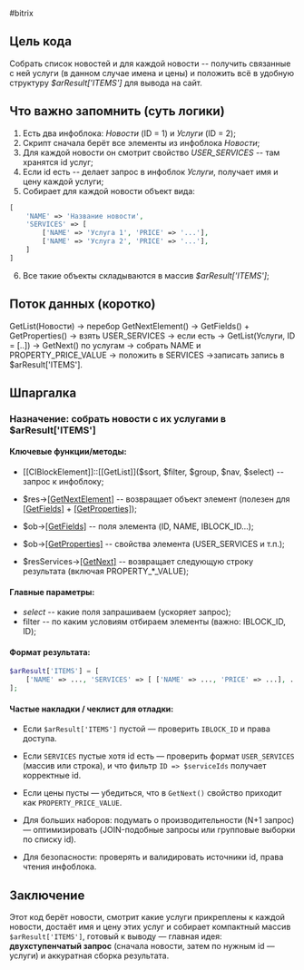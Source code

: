 #bitrix 
## Цель кода
Собрать список новостей и для каждой новости -- получить связанные с ней услуги (в данном случае имена и цены) и положить всё в удобную структуру *$arResult\['ITEMS'\]* для вывода на сайт.

## Что важно запомнить (суть логики)
1. Есть два инфоблока: *Новости* (ID = 1) и *Услуги* (ID = 2);
2. Скрипт сначала берёт все элементы из инфоблока *Новости*;
3. Для каждой новости он смотрит свойство *USER_SERVICES* -- там хранятся id услуг;
4. Если id есть -- делает запрос в инфоблок *Услуги*, получает имя и цену каждой услуги;
5. Собирает для каждой новости объект вида:
```php
[
	'NAME' => 'Название новости',
	'SERVICES' => [
		['NAME' => 'Услуга 1', 'PRICE' => '...'],
		['NAME' => 'Услуга 2', 'PRICE' => '...'],
	]
]
```
6. Все такие объекты складываются в массив *$arResult\['ITEMS'\]*;

## Поток данных (коротко)
GetList(Новости) -> перебор GetNextElement() -> GetFields() + GetProperties() -> взять USER_SERVICES -> если есть -> GetList(Услуги, ID = \[..]) -> GetNext() по услугам -> собрать NAME и PROPERTY_PRICE_VALUE -> положить в SERVICES ->записать запись в $arResult\['ITEMS'].

## Шпаргалка

### Назначение: собрать новости с их услугами в $arResult\['ITEMS']

#### Ключевые функции/методы:

- [[CIBlockElement]]::[[GetList]]($sort, $filter, $group, $nav, $select) -- запрос к инфоблоку;

- $res->[[GetNextElement]]() -- возвращает объект элемент (полезен для [[GetFields]]() + [[GetProperties]]());

- $ob->[[GetFields]]() -- поля элемента (ID, NAME, IBLOCK_ID...);

- $ob->[[GetProperties]]() -- свойства элемента (USER_SERVICES и т.п.);

- $resServices->[[GetNext]]() -- возвращает следующую строку результата (включая PROPERTY_\*\_VALUE);

#### Главные параметры:

- *select* -- какие поля запрашиваем (ускоряет запрос);
- filter -- по каким условиям отбираем элементы (важно: IBLOCK_ID, ID);

#### Формат результата:

```php
$arResult['ITEMS'] = [
	['NAME' => ..., 'SERVICES' => [ ['NAME' => ..., 'PRICE' => ...], ... ]],
];
```

#### **Частые накладки / чеклист для отладки:**

- Если `$arResult['ITEMS']` пустой — проверить `IBLOCK_ID` и права доступа.
    
- Если `SERVICES` пустые хотя id есть — проверить формат `USER_SERVICES` (массив или строка), и что фильтр `ID => $serviceIds` получает корректные id.
    
- Если цены пусты — убедиться, что в `GetNext()` свойство приходит как `PROPERTY_PRICE_VALUE`.
    
- Для больших наборов: подумать о производительности (N+1 запрос) — оптимизировать (JOIN-подобные запросы или групповые выборки по списку id).
    
- Для безопасности: проверять и валидировать источники id, права чтения инфоблока.

## Заключение
Этот код берёт новости, смотрит какие услуги прикреплены к каждой новости, достаёт имя и цену этих услуг и собирает компактный массив `$arResult['ITEMS']`, готовый к выводу — главная идея: **двухступенчатый запрос** (сначала новости, затем по нужным id — услуги) и аккуратная сборка результата.